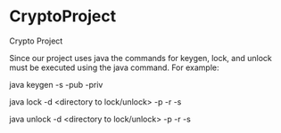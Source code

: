 # CryptoProject
Crypto Project

Since our project uses java the commands for keygen, lock, and unlock must be
executed using the java command. For example:

java keygen -s <subject> -pub <public key file> -priv <private key file>

java lock -d <directory to lock/unlock> -p <action public key> -r <action private key> -s <the action subject>

java unlock -d <directory to lock/unlock> -p <action public key> -r <action private key> -s <the action subject>
